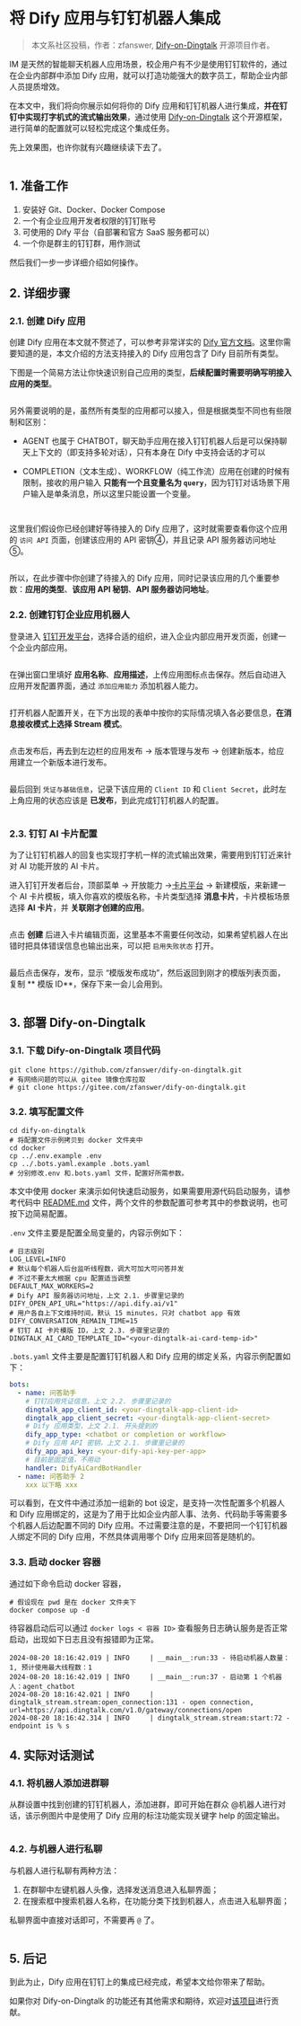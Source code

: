 # 将 Dify 应用与钉钉机器人集成

> 本文系社区投稿，作者：zfanswer, [Dify-on-Dingtalk](https://github.com/zfanswer/dify-on-dingtalk) 开源项目作者。

IM 是天然的智能聊天机器人应用场景，校企用户有不少是使用钉钉软件的，通过在企业内部群中添加 Dify 应用，就可以打造功能强大的数字员工，帮助企业内部人员提质增效。

在本文中，我们将向你展示如何将你的 Dify 应用和钉钉机器人进行集成，**并在钉钉中实现打字机式的流式输出效果**，通过使用 [Dify-on-Dingtalk](https://github.com/zfanswer/dify-on-dingtalk) 这个开源框架，进行简单的配置就可以轻松完成这个集成任务。

先上效果图，也许你就有兴趣继续读下去了。
<figure><img src="../../.gitbook/assets/dify-on-dingtalk/dify-on-dingtalk-demo.gif" alt=""><figcaption></figcaption></figure>

## 1. 准备工作

1. 安装好 Git、Docker、Docker Compose
2. 一个有企业应用开发者权限的钉钉账号
3. 可使用的 Dify 平台（自部署和官方 SaaS 服务都可以）
4. 一个你是群主的钉钉群，用作测试

然后我们一步一步详细介绍如何操作。

## 2. 详细步骤

### 2.1. 创建 Dify 应用

创建 Dify 应用在本文就不赘述了，可以参考非常详实的 [Dify 官方文档](https://docs.dify.ai/v/zh-hans/guides/application-orchestrate/creating-an-application)。这里你需要知道的是，本文介绍的方法支持接入的 Dify 应用包含了 Dify 目前所有类型。

下图是一个简易方法让你快速识别自己应用的类型，**后续配置时需要明确写明接入应用的类型**。

<figure><img src="../../.gitbook/assets/dify-on-dingtalk/dify_app_types.png" alt=""><figcaption></figcaption></figure>

另外需要说明的是，虽然所有类型的应用都可以接入，但是根据类型不同也有些限制和区别：

- AGENT 也属于 CHATBOT，聊天助手应用在接入钉钉机器人后是可以保持聊天上下文的（即支持多轮对话），只有本身在 Dify 中支持会话的才可以

- COMPLETION（文本生成）、WORKFLOW（纯工作流）应用在创建的时候有限制，接收的用户输入 **只能有一个且变量名为 `query`**，因为钉钉对话场景下用户输入是单条消息，所以这里只能设置一个变量。

<figure><img src="../../.gitbook/assets/dify-on-dingtalk/dify-completion-app-constraint.png" alt=""><figcaption></figcaption></figure>
<figure><img src="../../.gitbook/assets/dify-on-dingtalk/dify-workflow-app-constraint.jpg" alt=""><figcaption></figcaption></figure>

这里我们假设你已经创建好等待接入的 Dify 应用了，这时就需要查看你这个应用的 `访问 API` 页面，创建该应用的 API 密钥④，并且记录 API 服务器访问地址⑤。

<figure><img src="../../.gitbook/assets/dify-on-dingtalk/get-dify-app-secret.jpg" alt=""><figcaption></figcaption></figure>

所以，在此步骤中你创建了待接入的 Dify 应用，同时记录该应用的几个重要参数：**应用的类型**、**该应用 API 秘钥**、**API 服务器访问地址**。

### 2.2. 创建钉钉企业应用机器人

登录进入 [钉钉开发平台](https://open-dev.dingtalk.com/)，选择合适的组织，进入企业内部应用开发页面，创建一个企业内部应用。

<figure><img src="../../.gitbook/assets/dify-on-dingtalk/dingtalk-app-creation.jpg" alt=""><figcaption></figcaption></figure>

在弹出窗口里填好 **应用名称**、**应用描述**，上传应用图标点击保存。然后自动进入应用开发配置界面，通过 `添加应用能力` 添加机器人能力。

<figure><img src="../../.gitbook/assets/dify-on-dingtalk/dingtalk-add-robot.jpg" alt=""><figcaption></figcaption></figure>

打开机器人配置开关，在下方出现的表单中按你的实际情况填入各必要信息，**在消息接收模式上选择 Stream 模式**。

<figure><img src="../../.gitbook/assets/dify-on-dingtalk/dingtalk-robot-config.jpg" alt=""><figcaption></figcaption></figure>

点击发布后，再去到左边栏的应用发布 -> 版本管理与发布 -> 创建新版本，给应用建立一个新版本进行发布。

<figure><img src="../../.gitbook/assets/dify-on-dingtalk/dingtalk-app-versioning.jpg" alt=""><figcaption></figcaption></figure>

最后回到 `凭证与基础信息`，记录下该应用的 `Client ID` 和 `Client Secret`，此时左上角应用的状态应该是 **已发布**，到此完成钉钉机器人的配置。

<figure><img src="../../.gitbook/assets/dify-on-dingtalk/dingtalk-app-credential.jpg" alt=""><figcaption></figcaption></figure>

### 2.3. 钉钉 AI 卡片配置

为了让钉钉机器人的回复也实现打字机一样的流式输出效果，需要用到钉钉近来针对 AI 功能开放的 AI 卡片。

进入钉钉开发者后台，顶部菜单 -> 开放能力 ->[卡片平台](https://open-dev.dingtalk.com/fe/card)
-> 新建模版，来新建一个 AI 卡片模板，填入你喜欢的模版名称，卡片类型选择 **消息卡片**，卡片模板场景选择 **AI 卡片**，并 **关联刚才创建的应用**。

<figure><img src="../../.gitbook/assets/dify-on-dingtalk/dingtalk-ai-card-template-creation.jpg" alt=""><figcaption></figcaption></figure>

点击 **创建** 后进入卡片编辑页面，这里基本不需要任何改动，如果希望机器人在出错时把具体错误信息也输出出来，可以把 `启用失败状态` 打开。

<figure><img src="../../.gitbook/assets/dify-on-dingtalk/dingtalk-ai-card-edit.jpg" alt=""><figcaption></figcaption></figure>

最后点击保存，发布，显示 “模版发布成功”，然后返回到刚才的模版列表页面，复制 ** 模版 ID**，保存下来一会儿会用到。

<figure><img src="../../.gitbook/assets/dify-on-dingtalk/dingtalk-ai-card-temp-id.jpg" alt=""><figcaption></figcaption></figure>

## 3. 部署 Dify-on-Dingtalk

### 3.1. 下载 Dify-on-Dingtalk 项目代码

```shell
git clone https://github.com/zfanswer/dify-on-dingtalk.git
# 有网络问题的可以从 gitee 镜像仓库拉取
# git clone https://gitee.com/zfanswer/dify-on-dingtalk.git
```

### 3.2. 填写配置文件

```shell
cd dify-on-dingtalk
# 将配置文件示例拷贝到 docker 文件夹中
cd docker
cp ../.env.example .env
cp ../.bots.yaml.example .bots.yaml
# 分别修改.env 和.bots.yaml 文件，配置好所需参数。
```

本文中使用 docker 来演示如何快速启动服务，如果需要用源代码启动服务，请参考代码中 [README.md](https://github.com/zfanswer/dify-on-dingtalk/blob/main/README.md#env%25) 文件，两个文件的参数配置可参考其中的参数说明，也可按下边简易配置。

`.env` 文件主要是配置全局变量的，内容示例如下：

```shell
# 日志级别
LOG_LEVEL=INFO
# 默认每个机器人后台监听线程数，调大可加大可问答并发
# 不过不要太大根据 cpu 配置适当调整
DEFAULT_MAX_WORKERS=2
# Dify API 服务器访问地址，上文 2.1. 步骤里记录的
DIFY_OPEN_API_URL="https://api.dify.ai/v1"
# 用户各自上下文维持时间，默认 15 minutes，只对 chatbot app 有效
DIFY_CONVERSATION_REMAIN_TIME=15
# 钉钉 AI 卡片模版 ID，上文 2.3. 步骤里记录的
DINGTALK_AI_CARD_TEMPLATE_ID="<your-dingtalk-ai-card-temp-id>"
```

`.bots.yaml` 文件主要是配置钉钉机器人和 Dify 应用的绑定关系，内容示例配置如下：
```yaml
bots:
  - name: 问答助手
    # 钉钉应用凭证信息，上文 2.2. 步骤里记录的
    dingtalk_app_client_id: <your-dingtalk-app-client-id>
    dingtalk_app_client_secret: <your-dingtalk-app-client-secret>
    # Dify 应用类型，上文 2.1. 开头提到的
    dify_app_type: <chatbot or completion or workflow>
    # Dify 应用 API 密钥，上文 2.1. 步骤里记录的
    dify_app_api_key: <your-dify-api-key-per-app>
    # 目前是固定值，不用动
    handler: DifyAiCardBotHandler
  - name: 问答助手 2
    xxx 以下略 xxx
```

可以看到，在文件中通过添加一组新的 bot 设定，是支持一次性配置多个机器人和 Dify 应用绑定的，这是为了用于比如企业内部人事、法务、代码助手等需要多个机器人后边配置不同的 Dify 应用。不过需要注意的是，不要把同一个钉钉机器人绑定不同的 Dify 应用，不然具体调用哪个 Dify 应用来回答是随机的。

### 3.3. 启动 docker 容器

通过如下命令启动 docker 容器，

```shell
# 假设现在 pwd 是在 docker 文件夹下
docker compose up -d
```

待容器启动后可以通过 `docker logs < 容器 ID>` 查看服务日志确认服务是否正常启动，出现如下日志且没有报错即为正常。

```shell
2024-08-20 18:16:42.019 | INFO     | __main__:run:33 - 待启动机器人数量：1, 预计使用最大线程数：1
2024-08-20 18:16:42.019 | INFO     | __main__:run:37 - 启动第 1 个机器人：agent_chatbot
2024-08-20 18:16:42.021 | INFO     | dingtalk_stream.stream:open_connection:131 - open connection, url=https://api.dingtalk.com/v1.0/gateway/connections/open
2024-08-20 18:16:42.314 | INFO     | dingtalk_stream.stream:start:72 - endpoint is % s
```

## 4. 实际对话测试

### 4.1. 将机器人添加进群聊

从群设置中找到创建的钉钉机器人，添加进群，即可开始在群众 @机器人进行对话，该示例图片中是使用了 Dify 应用的标注功能实现关键字 help 的固定输出。

<figure><img src="../../.gitbook/assets/dify-on-dingtalk/dingtalk-group-chat-demo.jpg" alt=""><figcaption></figcaption></figure>

### 4.2. 与机器人进行私聊

与机器人进行私聊有两种方法：
1. 在群聊中左键机器人头像，选择发送消息进入私聊界面；
2. 在搜索框中搜索机器人名称，在功能分类下找到机器人，点击进入私聊界面；

私聊界面中直接对话即可，不需要再 `@` 了。

<figure><img src="../../.gitbook/assets/dify-on-dingtalk/dify-on-dingtalk-demo.gif" alt=""><figcaption></figcaption></figure>

## 5. 后记

到此为止，Dify 应用在钉钉上的集成已经完成，希望本文给你带来了帮助。

如果你对 Dify-on-Dingtalk 的功能还有其他需求和期待，欢迎对[该项目](https://github.com/zfanswer/dify-on-dingtalk)进行贡献。

